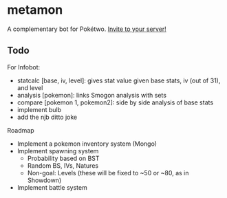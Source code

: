 # metamon

A complementary bot for Pokétwo.
[Invite to your server!](https://discord.com/api/oauth2/authorize?client_id=817204255596216381&permissions=3355966528&scope=bot)

## Todo

For Infobot:

- statcalc [base, iv, level]: gives stat value given base stats, iv (out of 31), and level
- analysis [pokemon]: links Smogon analysis with sets
- compare [pokemon 1, pokemon2]: side by side analysis of base stats
- implement bulb
- add the njb ditto joke

Roadmap

- Implement a pokemon inventory system (Mongo)
- Implement spawning system
	- Probability based on BST
	- Random BS, IVs, Natures
	- Non-goal: Levels (these will be fixed to ~50 or ~80, as in Showdown)
- Implement battle system